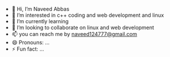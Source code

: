 - 👋 Hi, I’m Naveed Abbas
- 👀 I’m interested in c++ coding and web development and linux 
- 🌱 I’m currently learning 
- 💞️ I’m looking to collaborate on linux and web development
- 📫 you can reach me by naveed124777@gmail.com
- 😄 Pronouns: ...
- ⚡ Fun fact: ...

<!---
NaveedAbbas124/NaveedAbbas124 is a ✨ special ✨ repository because its `README.md` (this file) appears on your GitHub profile.
You can click the Preview link to take a look at your changes.
--->
